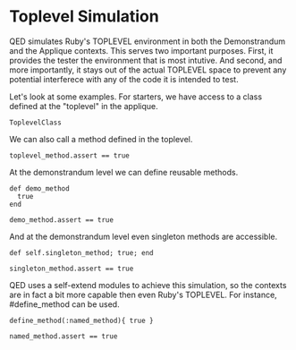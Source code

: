 # Toplevel Simulation

QED simulates Ruby's TOPLEVEL environment in both the Demonstrandum
and the Applique contexts. This serves two important purposes.
First, it provides the tester the environment that is most intutive.
And second, and more importantly, it stays out of the actual
TOPLEVEL space to prevent any potential interferece with any of 
the code it is intended to test.

Let's look at some examples. For starters, we have access to a class
defined at the "toplevel" in the applique.

    ToplevelClass

We can also call a method defined in the toplevel.

    toplevel_method.assert == true

At the demonstrandum level we can define reusable methods.

    def demo_method
      true
    end

    demo_method.assert == true

And at the demonstrandum level even singleton methods are accessible.

    def self.singleton_method; true; end

    singleton_method.assert == true

QED uses a self-extend modules to achieve this simulation, so the
contexts are in fact a bit more capable then even Ruby's TOPLEVEL.
For instance, #define_method can be used.

    define_method(:named_method){ true }

    named_method.assert == true


